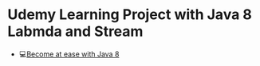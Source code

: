 # Udemy Learning Project with Java 8 Labmda and Stream
- :computer:[Become at ease with Java 8](https://www.udemy.com/course/become-at-ease-with-java-8/)
